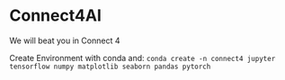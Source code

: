# Connect4AI
We will beat you in Connect 4

Create Environment with conda and:
`conda create -n connect4 jupyter tensorflow numpy matplotlib seaborn pandas pytorch`
